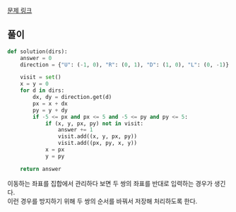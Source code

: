 [문제 링크](https://programmers.co.kr/learn/courses/30/lessons/49994)


## 풀이
```python
def solution(dirs):
    answer = 0
    direction = {"U": (-1, 0), "R": (0, 1), "D": (1, 0), "L": (0, -1)}

    visit = set()
    x = y = 0
    for d in dirs:
        dx, dy = direction.get(d)
        px = x + dx
        py = y + dy
        if -5 <= px and px <= 5 and -5 <= py and py <= 5:
            if (x, y, px, py) not in visit:
                answer += 1
                visit.add((x, y, px, py))
                visit.add((px, py, x, y))
            x = px
            y = py

    return answer
```
이동하는 좌표를 집합에서 관리하다 보면 두 쌍의 좌표를 반대로 입력하는 경우가 생긴다.  
이런 경우를 방지하기 위해 두 쌍의 순서를 바꿔서 저장해 처리하도록 한다.